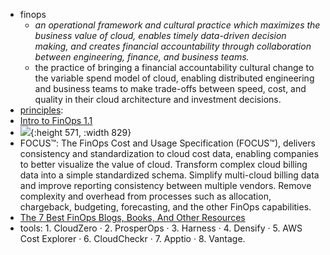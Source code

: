 - finops
	- *an operational framework and cultural practice which maximizes the business value of cloud, enables timely data-driven decision making, and creates financial accountability through collaboration between engineering, finance, and business teams.*
	- the practice of bringing a financial accountability cultural change to the variable spend model of cloud, enabling distributed engineering and business teams to make trade-offs between speed, cost, and quality in their cloud architecture and investment decisions.
- [principles](https://www.finops.org/framework/principles/):
- [Intro to FinOps 1.1](https://docs.google.com/presentation/d/1gt9ev4OU79-N0tkkdx78rrZM0jJPuxQqlL6pCImL4ww/edit?usp=sharing)
- ![](https://www.finops.org/wp-content/uploads/2023/12/finops-framework-overview-202312-0.png){:height 571, :width 829}
- FOCUS™: The FinOps Cost and Usage Specification (FOCUS™), delivers consistency and standardization to cloud cost data, enabling companies to better visualize the value of cloud. Transform complex cloud billing data into a simple standardized schema. Simplify multi-cloud billing data and improve reporting consistency between multiple vendors. Remove complexity and overhead from processes such as allocation, chargeback, budgeting, forecasting, and the other FinOps capabilities.
- [The 7 Best FinOps Blogs, Books, And Other Resources](https://www.cloudzero.com/blog/finops-resources/?ref=quuu)
- tools: 1. CloudZero · 2. ProsperOps · 3. Harness · 4. Densify · 5. AWS Cost Explorer · 6. CloudCheckr · 7. Apptio · 8. Vantage.